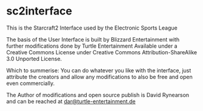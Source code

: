 sc2interface
============

This is the Starcraft2 Interface used by the Electronic Sports League

The basis of the User Interface is built by Blizzard Entertainment with further modifications done by Turtle Entertainment Available under a Creative Commons License under Creative Commons Attribution-ShareAlike 3.0 Unported License.

Which to summerise: You can do whatever you like with the interface, just attribute the creators and allow any modifications to also be free and open even commercially.

The Author of modifications and open source publish is David Rynearson and can be reached at dar@turtle-entertainment.de
